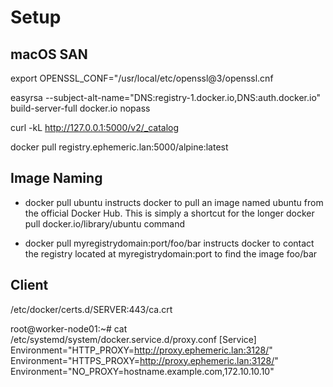 # Setup

## macOS SAN

export OPENSSL_CONF="/usr/local/etc/openssl@3/openssl.cnf

easyrsa --subject-alt-name="DNS:registry-1.docker.io,DNS:auth.docker.io" build-server-full docker.io nopass

curl -kL http://127.0.0.1:5000/v2/_catalog

docker pull registry.ephemeric.lan:5000/alpine:latest

## Image Naming

- docker pull ubuntu instructs docker to pull an image named ubuntu from the official Docker Hub. This is simply a shortcut for the longer docker pull docker.io/library/ubuntu command

- docker pull myregistrydomain:port/foo/bar instructs docker to contact the registry located at myregistrydomain:port to find the image foo/bar

## Client

/etc/docker/certs.d/SERVER:443/ca.crt

root@worker-node01:~# cat  /etc/systemd/system/docker.service.d/proxy.conf
[Service]
Environment="HTTP_PROXY=http://proxy.ephemeric.lan:3128/"
Environment="HTTPS_PROXY=http://proxy.ephemeric.lan:3128/"
Environment="NO_PROXY=hostname.example.com,172.10.10.10"
